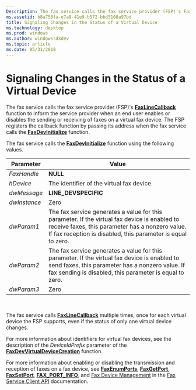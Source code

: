 ```yaml
---
Description: The fax service calls the fax service provider (FSP)'s FaxLineCallback function to inform the service provider when an end user enables or disables the sending or receiving of faxes on a virtual fax device.
ms.assetid: b8a758fa-e7a8-41e9-b572-bbd5108a97bd
title: Signaling Changes in the Status of a Virtual Device
ms.technology: desktop
ms.prod: windows
ms.author: windowssdkdev
ms.topic: article
ms.date: 05/31/2018
---
```


# Signaling Changes in the Status of a Virtual Device

The fax service calls the fax service provider (FSP)'s [**FaxLineCallback**](/previous-versions/windows/desktop/api/FaxDev/nc-faxdev-pfax_linecallback) function to inform the service provider when an end user enables or disables the sending or receiving of faxes on a virtual fax device. The FSP registers the callback function by passing its address when the fax service calls the [**FaxDevInitialize**](/previous-versions/windows/desktop/api/FaxDev/nf-faxdev-faxdevinitialize) function.

The fax service calls the [**FaxDevInitialize**](/previous-versions/windows/desktop/api/FaxDev/nf-faxdev-faxdevinitialize) function using the following values.



| Parameter    | Value                                                                                                                                                                                                           |
|--------------|-----------------------------------------------------------------------------------------------------------------------------------------------------------------------------------------------------------------|
| *FaxHandle*  | **NULL**                                                                                                                                                                                                        |
| *hDevice*    | The identifier of the virtual fax device.                                                                                                                                                                       |
| *dwMessage*  | **LINE\_DEVSPECIFIC**                                                                                                                                                                                           |
| *dwInstance* | Zero                                                                                                                                                                                                            |
| *dwParam1*   | The fax service generates a value for this parameter. If the virtual fax device is enabled to receive faxes, this parameter has a nonzero value. If fax reception is disabled, this parameter is equal to zero. |
| *dwParam2*   | The fax service generates a value for this parameter. If the virtual fax device is enabled to send faxes, this parameter has a nonzero value. If fax sending is disabled, this parameter is equal to zero.      |
| *dwParam3*   | Zero                                                                                                                                                                                                            |



 

The fax service calls [**FaxLineCallback**](/previous-versions/windows/desktop/api/FaxDev/nc-faxdev-pfax_linecallback) multiple times, once for each virtual device the FSP supports, even if the status of only one virtual device changes.

For more information about identifiers for virtual fax devices, see the description of the *DeviceIdPrefix* parameter of the [**FaxDevVirtualDeviceCreation**](/previous-versions/windows/desktop/api/FaxDev/nf-faxdev-faxdevvirtualdevicecreation) function.

For more information about enabling or disabling the transmission and reception of faxes on a fax device, see [**FaxEnumPorts**](/previous-versions/windows/desktop/api/Winfax/nf-winfax-faxenumportsa), [**FaxGetPort**](/previous-versions/windows/desktop/api/Winfax/nf-winfax-faxgetporta), [**FaxSetPort**](/previous-versions/windows/desktop/api/Winfax/nf-winfax-faxsetporta), [**FAX\_PORT\_INFO**](/previous-versions/windows/desktop/api/Winfax/ns-winfax-_fax_port_infoa), and [Fax Device Management](-mfax-fax-device-management.md) in the [Fax Service Client API](-mfax-about-the-fax-service-client-api.md) documentation.

 

 



